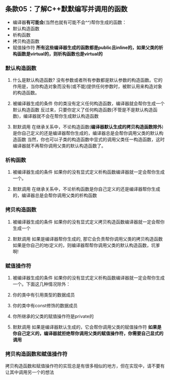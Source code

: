 ## 条款05：了解C++默默编写并调用的函数

* 编译器**有可能会**(当然也就有可能不会^^)帮你生成的函数：
 * 默认构造函数
 * 析构函数
 * 拷贝构造函数
 * 赋值操作符
**所有这些编译器生成的函数都是public且inline的，如果父类的析构函数是virtual的，则析构函数也是virtual的**

### 默认构造函数
1. 什么是默认构造函数?
没有参数或者所有参数都是默认参数的构造函数。它的作用是，当你构造对象而没有(或不能)提供任何参数时，被默认用来构造对象的构造函数。

2. 被编译器生成的条件
你的类没有定义任何构造函数，编译器就会帮你生成一个默认构造函数
反过来，只要你定义了任何构造函数(不管是不是默认构造函数)，编译器就不会在帮你生成默认构造函数

3. 默默调用
在继承关系中，不论构造函数(**编译器默认生成的拷贝构造函数除外**)是你自己定义的还是编译器帮你生成的，编译器总是会帮你调用父类的默认构造函数
当然，你也可以子类的构造函数中显式的调用父类任一构造函数，这时编译器就不再帮你调用父类的默认构造函数了。


### 析构函数
1. 被编译器生成的条件
如果你的没有显式定义析构函数编译器就一定会帮你生成一个。

2. 默默调用
在继承关系中，不论析构函数是你自己定义的还是编译器帮你生成的，编译器总是会帮你调用父类的析构函数


### 拷贝构造函数
1. 被编译器生成的条件
如果你的没有显式定义拷贝构造函数编译器就一定会帮你生成一个

2. 默默调用
如果是编译器帮你生成的, 那它会负责帮你调用父类的拷贝构造函数
如果是你自己的地i定义的，则编译器帮帮你调用父类的默认构造函数，坑爹啊!

### 赋值操作符
1. 被编译器生成的条件
如果你的没有显式定义析构函数编译器就一定会帮你生成一个。下面这几种情况除外：
 1. 你的类中有引用类型的数据成员
 2. 你的类中有const修饰的数据成员
 3. 你所继承的父类的赋值操作符是private的

2. 默默调用
如果是编译器默认生成的，它会帮你调用父类的赋值操作符
**如果是你自己定义的，编译器就拒绝帮你调用父类的赋值操作符，你需要自己显式的调用**

### 拷贝构造函数和赋值操作符
拷贝构造函数和赋值操作符的实现总是有很多相似的地方，但在实现中，请不要有让其中调用另一个的想法



